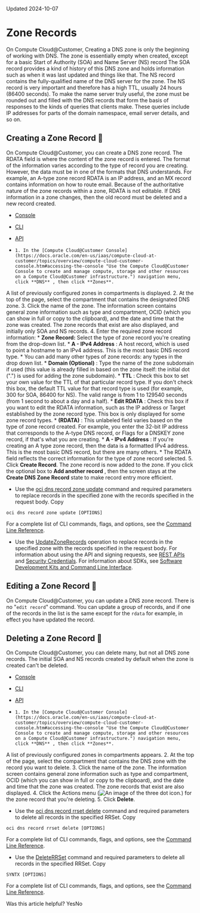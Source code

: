Updated 2024-10-07
# Zone Records
On Compute Cloud@Customer, 
Creating a DNS zone is only the beginning of working with DNS. The zone is essentially empty when created, except for a basic Start of Authority (SOA) and Name Server (NS) record The SOA record provides a kind of history of this DNS zone and holds information such as when it was last updated and things like that. The NS record contains the fully-qualified name of the DNS server for the zone. The NS record is very important and therefore has a high TTL, usually 24 hours (86400 seconds).
To make the name server truly useful, the zone must be rounded out and filled with the DNS records that form the basis of responses to the kinds of queries that clients make. These queries include IP addresses for parts of the domain namespace, email server details, and so on.
## Creating a Zone Record 🔗 
On Compute Cloud@Customer, you can create a DNS zone record.
The RDATA field is where the content of the zone record is entered. The format of the information varies according to the type of record you are creating. However, the data must be in one of the formats that DNS understands. For example, an A-type zone record RDATA is an IP address, and an MX record contains information on how to route email. Because of the authoritative nature of the zone records within a zone, RDATA is not editable. If DNS information in a zone changes, then the old record must be deleted and a new record created. 
  * [Console](https://docs.oracle.com/en-us/iaas/compute-cloud-at-customer/topics/network/working-with-zone-records.htm)
  * [CLI](https://docs.oracle.com/en-us/iaas/compute-cloud-at-customer/topics/network/working-with-zone-records.htm)
  * [API](https://docs.oracle.com/en-us/iaas/compute-cloud-at-customer/topics/network/working-with-zone-records.htm)


  *     1. In the [Compute Cloud@Customer Console](https://docs.oracle.com/en-us/iaas/compute-cloud-at-customer/topics/overview/compute-cloud-customer-console.htm#accessing-the-console "Use the Compute Cloud@Customer Console to create and manage compute, storage and other resources on a Compute Cloud@Customer infrastructure.") navigation menu, click **DNS** , then click **Zones**. 
A list of previously configured zones in compartments is displayed.
    2. At the top of the page, select the compartment that contains the designated DNS zone.
    3. Click the name of the zone. 
The information screen contains general zone information such as type and compartment, OCID (which you can show in full or copy to the clipboard), and the date and time that the zone was created. The zone records that exist are also displayed, and initially only SOA and NS records.
    4. Enter the required zone record information:
       * **Zone Record:** Select the type of zone record you're creating from the drop-down list. 
         * **A - IPv4 Address** : A host record, which is used to point a hostname to an IPv4 address. This is the most basic DNS record type.
         * You can add many other types of zone records: any types in the drop down list. 
       * **Domain (Optional)** : Type the name of the zone subdomain if used (this value is already filled in based on the zone itself: the initial dot (".") is used for adding the zone subdomain).
       * **TTL** : Check this box to set your own value for the TTL of that particular record type. If you don't check this box, the default TTL value for that record type is used (for example, 300 for SOA, 86400 for NS). The valid range is from 1 to 129540 seconds (from 1 second to about a day and a half). 
       * **Edit RDATA** : Check this box if you want to edit the RDATA information, such as the IP address or Target established by the zone record type. This box is only displayed for some zone record types.
       * **(RDATA)** : This unlabeled field varies based on the type of zone record created. For example, you enter the 32-bit IP address that corresponds to the A-type DNS record, or Flags for a DNSKEY zone record, if that's what you are creating. 
         * **A - IPv4 Address** : If you're creating an A type zone record, then the data is a formatted IPv4 address. This is the most basic DNS record, but there are many others.
         * The RDATA field reflects the correct information for the type of zone record selected.
    5. Click **Create Record**.
The zone record is now added to the zone. If you click the optional box to **Add another record** , then the screen stays at the **Create DNS Zone Record** state to make record entry more efficient.
  * Use the [oci dns record zone update](https://docs.oracle.com/iaas/tools/oci-cli/latest/oci_cli_docs/cmdref/dns/record/zone/update.html) command and required parameters to replace records in the specified zone with the records specified in the request body.
Copy
```
oci dns record zone update [OPTIONS]
```

For a complete list of CLI commands, flags, and options, see the [Command Line Reference](https://docs.oracle.com/iaas/tools/oci-cli/latest/oci_cli_docs/index.html).
  * Use the [UpdateZoneRecords](https://docs.oracle.com/iaas/api/#/en/dns/latest/Records/UpdateZoneRecords) operation to replace records in the specified zone with the records specified in the request body.
For information about using the API and signing requests, see [REST APIs](https://docs.oracle.com/iaas/Content/API/Concepts/usingapi.htm#REST_APIs) and [Security Credentials](https://docs.oracle.com/iaas/Content/General/Concepts/credentials.htm). For information about SDKs, see [Software Development Kits and Command Line Interface](https://docs.oracle.com/iaas/Content/API/Concepts/sdks.htm#Software_Development_Kits_and_Command_Line_Interface).


## Editing a Zone Record 🔗 
On Compute Cloud@Customer, you can update a DNS zone record.
There is no "`edit record`" command. You can update a group of records, and if one of the records in the list is the same except for the `rdata` for example, in effect you have updated the record. 
## Deleting a Zone Record 🔗 
On Compute Cloud@Customer, you can delete many, but not all DNS zone records. The initial SOA and NS records created by default when the zone is created can't be deleted.
  * [Console](https://docs.oracle.com/en-us/iaas/compute-cloud-at-customer/topics/network/working-with-zone-records.htm)
  * [CLI](https://docs.oracle.com/en-us/iaas/compute-cloud-at-customer/topics/network/working-with-zone-records.htm)
  * [API](https://docs.oracle.com/en-us/iaas/compute-cloud-at-customer/topics/network/working-with-zone-records.htm)


  *     1. In the [Compute Cloud@Customer Console](https://docs.oracle.com/en-us/iaas/compute-cloud-at-customer/topics/overview/compute-cloud-customer-console.htm#accessing-the-console "Use the Compute Cloud@Customer Console to create and manage compute, storage and other resources on a Compute Cloud@Customer infrastructure.") navigation menu, click **DNS** , then click **Zones**. 
A list of previously configured zones in compartments appears. 
    2. At the top of the page, select the compartment that contains the DNS zone with the record you want to delete.
    3. Click the name of the zone. 
The information screen contains general zone information such as type and compartment, OCID (which you can show in full or copy to the clipboard), and the date and time that the zone was created. The zone records that exist are also displayed.
    4. Click the Actions menu (![An image of the three dot icon.](https://docs.oracle.com/en-us/iaas/compute-cloud-at-customer/images/three-dots.png)) for the zone record that you're deleting. 
    5. Click **Delete**. 
  * Use the [oci dns record rrset delete](https://docs.oracle.com/iaas/tools/oci-cli/latest/oci_cli_docs/cmdref/dns/record/rrset/delete.html) command and required parameters to delete all records in the specified RRSet.
Copy
```
oci dns record rrset delete [OPTIONS]
```

For a complete list of CLI commands, flags, and options, see the [Command Line Reference](https://docs.oracle.com/iaas/tools/oci-cli/latest/oci_cli_docs/index.html).
  * Use the [DeleteRRSet](https://docs.oracle.com/iaas/api/#/en/dns/latest/RRSet/DeleteRRSet) command and required parameters to delete all records in the specified RRSet.
Copy
```
SYNTX [OPTIONS]
```

For a complete list of CLI commands, flags, and options, see the [Command Line Reference](https://docs.oracle.com/iaas/tools/oci-cli/latest/oci_cli_docs/index.html).


Was this article helpful?
YesNo

